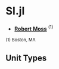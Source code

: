 SI.jl
=============

- **[Robert Moss](mailto:mossr@wit.edu)** <sup>(1)</sup>

<sup>(1) Boston, MA</sup>

## Unit Types
